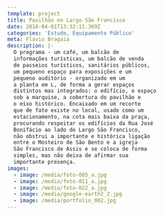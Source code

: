 ```yaml
---
template: project
title: Pavilhão no Largo São Francisco
date: 2018-04-01T13:32:11.369Z
categories: 'Estudo, Equipamento Público'
meta: Flavio Bragaia
description: |-
  O programa - um café, um balcão de
  informações turísticas, um balcão de venda
  de passeios turísticos, sanitários públicos,
  um pequeno espaço para exposições e um
  pequeno auditório - organizado em um
  a planta em L, de forma a gerar espaços
  distintos mas integrados: o edifício, o espaço
  sob a marquise, a cobertura do pavilhão e
  o eixo histórico. Encaixado em um recorte
  que de fato existe no local, usado como um
  estacionamento, na cota mais baixa da praça,
  procurando respeitar os edifícios da Rua José
  Bonifácio ao lado do Largo São Francisco,
  não obstrui a importante e histórica ligação
  entre o Mosteiro de São Bento e a igreja
  São Francisco de Assis e se coloca de forma
  simples, mas não deixa de afirmar sua
  importante presença.
images:
  - image: /media/foto-005_a.jpg
  - image: /media/foto-011_a.jpg
  - image: /media/foto-022_a.jpg
  - image: /media/google-earth2_2.jpg
  - image: /media/portfolio_002.jpg
---
```

